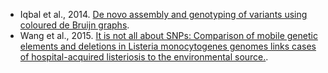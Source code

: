 * Iqbal et al., 2014. [De novo assembly and genotyping of variants using coloured de Bruijn graphs](http://www.nature.com/ng/journal/v44/n2/full/ng.1028.html).
* Wang et al., 2015. [It is not all about SNPs: Comparison of mobile genetic elements and deletions in Listeria monocytogenes genomes links cases of hospital-acquired listeriosis to the environmental source.](http://www.ncbi.nlm.nih.gov/pubmed/26311854).
